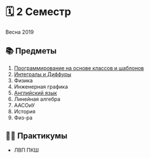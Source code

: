 # 🗓 2 Семестр

Весна 2019

## 📚 Предметы

1. [Программирование на основе классов и шаблонов](https://github.com/dlnwlkmn/IU5/tree/master/Term%202/Programming%20based%20on%20classes%20and%20templates)
2. [Интегралы и Диффуры](https://github.com/dlnwlkmn/IU5/tree/master/Term%202/Integrals%20and%20Diffs)
3. Физика
4. Инженерная графика
5. [Английский язык](https://github.com/dlnwlkmn/IU5/tree/master/Term%202/English)
6. Линейная алгебра
7. ААСОиУ
8. История
9. Физ-ра

## 👨‍💻 Практикумы

* ЛВП ПКШ
